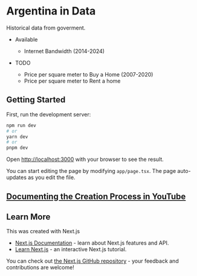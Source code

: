 # Argentina in Data

Historical data from goverment.

- Available
  - Internet Bandwidth (2014-2024)

- TODO 
  - Price per square meter to Buy a Home (2007-2020)
  - Price per square meter to Rent a home

## Getting Started

First, run the development server:

```bash
npm run dev
# or
yarn dev
# or
pnpm dev
```

Open [http://localhost:3000](http://localhost:3000) with your browser to see the result.

You can start editing the page by modifying `app/page.tsx`. The page auto-updates as you edit the file.

## [Documenting the Creation Process in YouTube]()



## Learn More

This was created with Next.js

- [Next.js Documentation](https://nextjs.org/docs) - learn about Next.js features and API.
- [Learn Next.js](https://nextjs.org/learn) - an interactive Next.js tutorial.

You can check out [the Next.js GitHub repository](https://github.com/vercel/next.js/) - your feedback and contributions are welcome!
